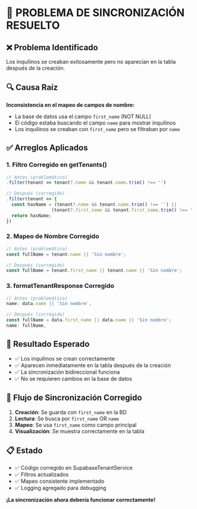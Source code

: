 # 🔄 PROBLEMA DE SINCRONIZACIÓN RESUELTO

## ❌ Problema Identificado
Los inquilinos se creaban exitosamente pero no aparecían en la tabla después de la creación.

## 🔍 Causa Raíz
**Inconsistencia en el mapeo de campos de nombre:**
- La base de datos usa el campo `first_name` (NOT NULL)
- El código estaba buscando el campo `name` para mostrar inquilinos
- Los inquilinos se creaban con `first_name` pero se filtraban por `name`

## ✅ Arreglos Aplicados

### 1. Filtro Corregido en getTenants()
```typescript
// Antes (problemático)
.filter(tenant => tenant?.name && tenant.name.trim() !== '')

// Después (corregido)
.filter(tenant => {
  const hasName = (tenant?.name && tenant.name.trim() !== '') || 
                 (tenant?.first_name && tenant.first_name.trim() !== '');
  return hasName;
})
```

### 2. Mapeo de Nombre Corregido
```typescript
// Antes (problemático)
const fullName = tenant.name || 'Sin nombre';

// Después (corregido)
const fullName = tenant.first_name || tenant.name || 'Sin nombre';
```

### 3. formatTenantResponse Corregido
```typescript
// Antes (problemático)
name: data.name || 'Sin nombre',

// Después (corregido)
const fullName = data.first_name || data.name || 'Sin nombre';
name: fullName,
```

## 🎯 Resultado Esperado
- ✅ Los inquilinos se crean correctamente
- ✅ Aparecen inmediatamente en la tabla después de la creación
- ✅ La sincronización bidireccional funciona
- ✅ No se requieren cambios en la base de datos

## 🔧 Flujo de Sincronización Corregido
1. **Creación**: Se guarda con `first_name` en la BD
2. **Lectura**: Se busca por `first_name` OR `name`
3. **Mapeo**: Se usa `first_name` como campo principal
4. **Visualización**: Se muestra correctamente en la tabla

## 📋 Estado
- ✅ Código corregido en SupabaseTenantService
- ✅ Filtros actualizados
- ✅ Mapeo consistente implementado
- ✅ Logging agregado para debugging

**¡La sincronización ahora debería funcionar correctamente!**
